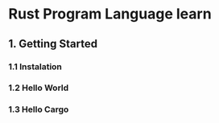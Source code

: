 # Rust Program Language learn

## 1. Getting Started
### 1.1 Instalation
### 1.2 Hello World
### 1.3 Hello Cargo
